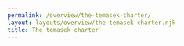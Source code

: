 ```yaml
---
permalink: /overview/the-temasek-charter/
layout: layouts/overview/the-temasek-charter.njk
title: The temasek charter
---
```

